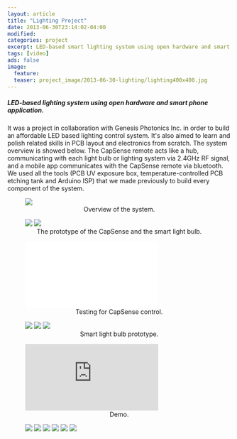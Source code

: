 ```yaml
---
layout: article
title: "Lighting Project"
date: 2013-06-30T23:14:02-04:00
modified:
categories: project
excerpt: LED-based smart lighting system using open hardware and smart phone application.
tags: [video]
ads: false
image:
  feature:
  teaser: project_image/2013-06-30-lighting/lighting400x400.jpg
---
```

##### LED-based lighting system using open hardware and smart phone application.

It was a project in collaboration with Genesis Photonics Inc. in order to build an affordable LED based lighting control system. It's also aimed to learn and polish related skills in PCB layout and electronics from scratch. The system overview is showed below. The CapSense remote acts like a hub, communicating with each light bulb or lighting system via 2.4GHz RF signal, and a mobile app communicates with the CapSense remote via bluetooth. We used all the tools (PCB UV exposure box, temperature-controlled PCB etching tank and Arduino ISP) that we made previously to build every component of the system.

<figure>
	<img src="/images/project_image/2013-06-30-lighting/lighting_overview.png">
	<figcaption style="text-align:center">Overview of the system.</figcaption>
</figure>



<figure class="half">
	<img src="/images/project_image/2013-06-30-lighting/electronics.jpg">
	<img src="/images/project_image/2013-06-30-lighting/electronics2.jpg">
	<figcaption style="text-align:center">The prototype of the CapSense and the smart light bulb.</figcaption>
</figure>

<figure>
	<iframe src="//www.youtube.com/embed/VQKJnb8GKc8" frameborder="0" > </iframe>
	<figcaption style="text-align:center">Testing for CapSense control.</figcaption>
</figure>

<figure class="third">
	<img src="/images/project_image/2013-06-30-lighting/lightbulbpcb.jpg">
	<img src="/images/project_image/2013-06-30-lighting/lightbulb_test.jpg">
	<img src="/images/project_image/2013-06-30-lighting/lightbulb.jpg">
	<figcaption style="text-align:center">Smart light bulb prototype.</figcaption>
</figure>

<figure>
	<iframe src="https://www.youtube.com/embed/IHODL2kKA7k" frameborder="0"> </iframe>
	<figcaption style="text-align:center">Demo.</figcaption>
</figure>

<figure class="third">
	<img src="/images/project_image/2013-06-30-lighting/uvbox1.jpg">
	<img src="/images/project_image/2013-06-30-lighting/uvbox2.jpg">
	<img src="/images/project_image/2013-06-30-lighting/mask.jpg">
	<img src="/images/project_image/2013-06-30-lighting/layout.jpg">
	<img src="/images/project_image/2013-06-30-lighting/pcb.jpg">
	<img src="/images/project_image/2013-06-30-lighting/colorimeter.jpg">
</figure>
